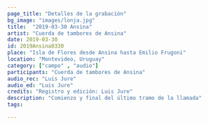 ```yaml
---
page_title: "Detalles de la grabación"
bg_image: "images/lonja.jpg"
title:  "2019-03-30 Ansina"  
artist: "Cuerda de tambores de Ansina"  
date: 2019-03-30  
id: 2019Ansina0330
place: "Isla de Flores desde Ansina hasta Emilio Frugoni"  
location: "Montevideo, Uruguay"  
category: ["campo" , "audio"]  
participants: "Cuerda de tambores de Ansina"  
audio_rec: "Luis Jure"  
audio_ed: "Luis Jure"  
credits: "Registro y edición: Luis Jure"  
description: "Comienzo y final del último tramo de la llamada"  
tags:  

---
```

